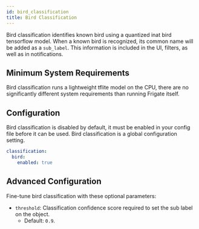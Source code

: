 ```yaml
---
id: bird_classification
title: Bird Classification
---
```


Bird classification identifies known bird using a quantized inat bird tensorflow model. When a known bird is recognized, its common name will be added as a `sub_label`. This information is included in the UI, filters, as well as in notifications.

## Minimum System Requirements

Bird classification runs a lightweight tflite model on the CPU, there are no significantly different system requirements than running Frigate itself.

## Configuration

Bird classification is disabled by default, it must be enabled in your config file before it can be used. Bird classification is a global configuration setting.

```yaml
classification:
  bird:
    enabled: true
```

## Advanced Configuration

Fine-tune bird classification with these optional parameters:

- `threshold`: Classification confidence score required to set the sub label on the object.
  - Default: `0.9`.
